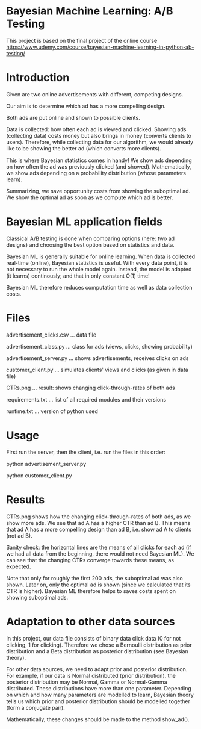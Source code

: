 # Bayesian Machine Learning: A/B Testing
This project is based on the final project of the online course https://www.udemy.com/course/bayesian-machine-learning-in-python-ab-testing/

# Introduction
Given are two online advertisements with different, competing designs.

Our aim is to determine which ad has a more compelling design.

Both ads are put online and shown to possible clients.

Data is collected: how often each ad is viewed and clicked. Showing ads (collecting data) costs money but also brings in money (converts clients to users). Therefore, while collecting data for our algorithm, we would already like to be showing the better ad (which converts more clients).

This is where Bayesian statistics comes in handy! We show ads depending on how often the ad was previously clicked (and showed). Mathematically, we show ads depending on a probability distribution (whose parameters learn).

Summarizing, we save opportunity costs from showing the suboptimal ad. We show the optimal ad as soon as we compute which ad is better.

# Bayesian ML application fields
Classical A/B testing is done when comparing options (here: two ad designs) and choosing the best option based on statistics and data.

Bayesian ML is generally suitable for online learning. When data is collected real-time (online), Bayesian statistics is useful. With every data point, it is not necessary to run the whole model again. Instead, the model is adapted (it learns) continously; and that in only constant O(1) time!

Bayesian ML therefore reduces computation time as well as data collection costs.

# Files
advertisement_clicks.csv ... data file

advertisement_class.py ... class for ads (views, clicks, showing probability)

advertisement_server.py ... shows advertisements, receives clicks on ads

customer_client.py ... simulates clients' views and clicks (as given in data file)

CTRs.png ... result: shows changing click-through-rates of both ads

requirements.txt ... list of all required modules and their versions

runtime.txt ... version of python used

# Usage
First run the server, then the client, i.e. run the files in this order:

python advertisement_server.py

python customer_client.py

# Results
CTRs.png shows how the changing click-through-rates of both ads, as we show more ads. We see that ad A has a higher CTR than ad B. This means that ad A has a more compelling design than ad B, i.e. show ad A to clients (not ad B).

Sanity check: the horizontal lines are the means of all clicks for each ad (if we had all data from the beginning, there would not need Bayesian ML). We can see that the changing CTRs converge towards these means, as expected.

Note that only for roughly the first 200 ads, the suboptimal ad was also shown. Later on, only the optimal ad is shown (since we calculated that its CTR is higher). Bayesian ML therefore helps to saves costs spent on showing suboptimal ads.

# Adaptation to other data sources
In this project, our data file consists of binary data click data (0 for not clicking, 1 for clicking). Therefore we chose a Bernoulli distribution as prior distribution and a Beta distribution as posterior distribution (see Bayesian theory).

For other data sources, we need to adapt prior and posterior distribution. For example, if our data is Normal distributed (prior distribution), the posterior distribution may be Normal, Gamma or Normal-Gamma distributed. These distributions have more than one parameter. Depending on which and how many parameters are modelled to learn, Bayesian theory tells us which prior and posterior distribution should be modelled together (form a conjugate pair).

Mathematically, these changes should be made to the method show_ad().
